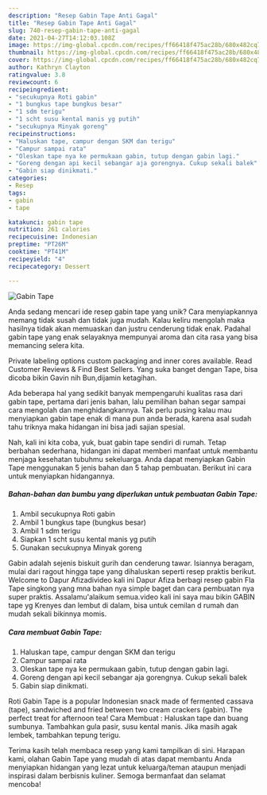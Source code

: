 ```yaml
---
description: "Resep Gabin Tape Anti Gagal"
title: "Resep Gabin Tape Anti Gagal"
slug: 740-resep-gabin-tape-anti-gagal
date: 2021-04-27T14:12:03.108Z
image: https://img-global.cpcdn.com/recipes/ff66418f475ac28b/680x482cq70/gabin-tape-foto-resep-utama.jpg
thumbnail: https://img-global.cpcdn.com/recipes/ff66418f475ac28b/680x482cq70/gabin-tape-foto-resep-utama.jpg
cover: https://img-global.cpcdn.com/recipes/ff66418f475ac28b/680x482cq70/gabin-tape-foto-resep-utama.jpg
author: Kathryn Clayton
ratingvalue: 3.8
reviewcount: 6
recipeingredient:
- "secukupnya Roti gabin"
- "1 bungkus tape bungkus besar"
- "1 sdm terigu"
- "1 scht susu kental manis yg putih"
- "secukupnya Minyak goreng"
recipeinstructions:
- "Haluskan tape, campur dengan SKM dan terigu"
- "Campur sampai rata"
- "Oleskan tape nya ke permukaan gabin, tutup dengan gabin lagi."
- "Goreng dengan api kecil sebangar aja gorengnya. Cukup sekali balek"
- "Gabin siap dinikmati."
categories:
- Resep
tags:
- gabin
- tape

katakunci: gabin tape 
nutrition: 261 calories
recipecuisine: Indonesian
preptime: "PT26M"
cooktime: "PT41M"
recipeyield: "4"
recipecategory: Dessert

---
```



![Gabin Tape](https://img-global.cpcdn.com/recipes/ff66418f475ac28b/680x482cq70/gabin-tape-foto-resep-utama.jpg)

Anda sedang mencari ide resep gabin tape yang unik? Cara menyiapkannya memang tidak susah dan tidak juga mudah. Kalau keliru mengolah maka hasilnya tidak akan memuaskan dan justru cenderung tidak enak. Padahal gabin tape yang enak selayaknya mempunyai aroma dan cita rasa yang bisa memancing selera kita.

Private labeling options custom packaging and inner cores available. Read Customer Reviews &amp; Find Best Sellers. Yang suka banget dengan Tape, bisa dicoba bikin Gavin nih Bun,dijamin ketagihan.

Ada beberapa hal yang sedikit banyak mempengaruhi kualitas rasa dari gabin tape, pertama dari jenis bahan, lalu pemilihan bahan segar sampai cara mengolah dan menghidangkannya. Tak perlu pusing kalau mau menyiapkan gabin tape enak di mana pun anda berada, karena asal sudah tahu triknya maka hidangan ini bisa jadi sajian spesial.


Nah, kali ini kita coba, yuk, buat gabin tape sendiri di rumah. Tetap berbahan sederhana, hidangan ini dapat memberi manfaat untuk membantu menjaga kesehatan tubuhmu sekeluarga. Anda dapat menyiapkan Gabin Tape menggunakan 5 jenis bahan dan 5 tahap pembuatan. Berikut ini cara untuk menyiapkan hidangannya.

<!--inarticleads1-->

##### Bahan-bahan dan bumbu yang diperlukan untuk pembuatan Gabin Tape:

1. Ambil secukupnya Roti gabin
1. Ambil 1 bungkus tape (bungkus besar)
1. Ambil 1 sdm terigu
1. Siapkan 1 scht susu kental manis yg putih
1. Gunakan secukupnya Minyak goreng


Gabin adalah sejenis biskuit gurih dan cenderung tawar. Isiannya beragam, mulai dari ragout hingga tape yang dihaluskan seperti resep praktis berikut. Welcome to Dapur Afizadivideo kali ini Dapur Afiza berbagi resep gabin Fla Tape singkong yang mna bahan nya simple baget dan cara pembuatan nya super praktis. Assalamu&#39;alaikum semua.video kali ini saya mau bikin GABIN tape yg Krenyes dan lembut di dalam, bisa untuk cemilan d rumah dan mudah sekali bikinnya momis. 

<!--inarticleads2-->

##### Cara membuat Gabin Tape:

1. Haluskan tape, campur dengan SKM dan terigu
1. Campur sampai rata
1. Oleskan tape nya ke permukaan gabin, tutup dengan gabin lagi.
1. Goreng dengan api kecil sebangar aja gorengnya. Cukup sekali balek
1. Gabin siap dinikmati.


Roti Gabin Tape is a popular Indonesian snack made of fermented cassava (tape), sandwiched and fried between two cream crackers (gabin). The perfect treat for afternoon tea! Cara Membuat : Haluskan tape dan buang sumbunya. Tambahkan gula pasir, susu kental manis. Jika masih agak lembek, tambahkan tepung terigu. 

Terima kasih telah membaca resep yang kami tampilkan di sini. Harapan kami, olahan Gabin Tape yang mudah di atas dapat membantu Anda menyiapkan hidangan yang lezat untuk keluarga/teman ataupun menjadi inspirasi dalam berbisnis kuliner. Semoga bermanfaat dan selamat mencoba!
